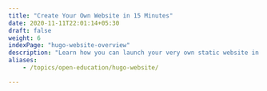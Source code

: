```yaml
---
title: "Create Your Own Website in 15 Minutes"
date: 2020-11-11T22:01:14+05:30
draft: false
weight: 6
indexPage: "hugo-website-overview"
description: "Learn how you can launch your very own static website in a quick and easy way."
aliases:
    - /topics/open-education/hugo-website/

---
```

